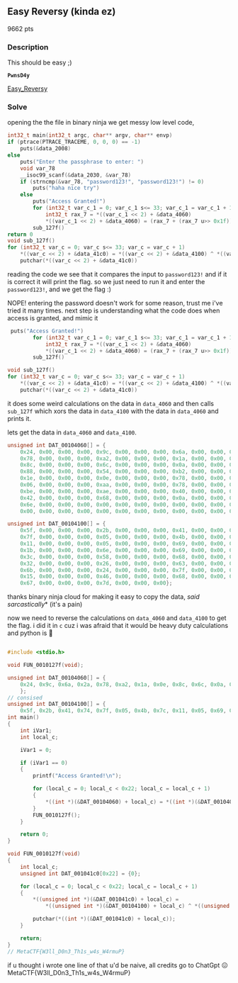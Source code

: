## Easy Reversy (kinda ez)

9662 pts

### Description

This should be easy ;)

**`PwnsD4y`**

[Easy_Reversy](./Easy_Reversy)

### Solve

opening the the file in binary ninja we get messy low level code,

```c
int32_t main(int32_t argc, char** argv, char** envp)
if (ptrace(PTRACE_TRACEME, 0, 0, 0) == -1)
    puts(&data_2008)
else
    puts("Enter the passphrase to enter: ")
    void var_78
    __isoc99_scanf(&data_2030, &var_78)
    if (strncmp(&var_78, "password123!", "password123!") != 0)
        puts("haha nice try")
    else
        puts("Access Granted!")
        for (int32_t var_c_1 = 0; var_c_1 s<= 33; var_c_1 = var_c_1 + 1)
            int32_t rax_7 = *((var_c_1 << 2) + &data_4060)
            *((var_c_1 << 2) + &data_4060) = (rax_7 + (rax_7 u>> 0x1f)) s>> 1
        sub_127f()
return 0
void sub_127f()
for (int32_t var_c = 0; var_c s<= 33; var_c = var_c + 1)
    *((var_c << 2) + &data_41c0) = *((var_c << 2) + &data_4100) ^ *((var_c << 2) + &data_4060)
    putchar(*((var_c << 2) + &data_41c0))
```

reading the code we see that it compares the input to `password123!` and if it is correct it will print the flag.
so we just need to run it and enter the `password123!`, and we get the flag :)

NOPE! entering the password doesn't work for some reason, trust me i've tried it many times.
next step is understanding what the code does when access is granted, and mimic it

```c
 puts("Access Granted!")
        for (int32_t var_c_1 = 0; var_c_1 s<= 33; var_c_1 = var_c_1 + 1)
            int32_t rax_7 = *((var_c_1 << 2) + &data_4060)
            *((var_c_1 << 2) + &data_4060) = (rax_7 + (rax_7 u>> 0x1f)) s>> 1
        sub_127f()
```

```c
void sub_127f()
for (int32_t var_c = 0; var_c s<= 33; var_c = var_c + 1)
    *((var_c << 2) + &data_41c0) = *((var_c << 2) + &data_4100) ^ *((var_c << 2) + &data_4060)
    putchar(*((var_c << 2) + &data_41c0))
```

it does some weird calculations on the data in `data_4060` and then calls `sub_127f` which xors the data in `data_4100` with the data in `data_4060` and prints it.

lets get the data in `data_4060` and `data_4100`.

```c
unsigned int DAT_00104060[] = {
    0x24, 0x00, 0x00, 0x00, 0x9c, 0x00, 0x00, 0x00, 0x6a, 0x00, 0x00, 0x00, 0x2a, 0x00, 0x00, 0x00,
    0x78, 0x00, 0x00, 0x00, 0xa2, 0x00, 0x00, 0x00, 0x1a, 0x00, 0x00, 0x00, 0x0e, 0x00, 0x00, 0x00,
    0x8c, 0x00, 0x00, 0x00, 0x6c, 0x00, 0x00, 0x00, 0x0a, 0x00, 0x00, 0x00, 0x0a, 0x00, 0x00, 0x00,
    0x88, 0x00, 0x00, 0x00, 0x54, 0x00, 0x00, 0x00, 0xb2, 0x00, 0x00, 0x00, 0x2e, 0x00, 0x00, 0x00,
    0x1e, 0x00, 0x00, 0x00, 0x0e, 0x00, 0x00, 0x00, 0x78, 0x00, 0x00, 0x00, 0x58, 0x00, 0x00, 0x00,
    0x06, 0x00, 0x00, 0x00, 0xaa, 0x00, 0x00, 0x00, 0x78, 0x00, 0x00, 0x00, 0x96, 0x00, 0x00, 0x00,
    0xbe, 0x00, 0x00, 0x00, 0xae, 0x00, 0x00, 0x00, 0x40, 0x00, 0x00, 0x00, 0xc8, 0x00, 0x00, 0x00,
    0x42, 0x00, 0x00, 0x00, 0x68, 0x00, 0x00, 0x00, 0x0a, 0x00, 0x00, 0x00, 0x08, 0x00, 0x00, 0x00,
    0x6e, 0x00, 0x00, 0x00, 0x00, 0x00, 0x00, 0x00, 0x00, 0x00, 0x00, 0x00, 0x00, 0x00, 0x00, 0x00,
    0x00, 0x00, 0x00, 0x00, 0x00, 0x00, 0x00, 0x00, 0x00, 0x00, 0x00, 0x00, 0x00, 0x00, 0x00, 0x00};

unsigned int DAT_00104100[] = {
    0x5f, 0x00, 0x00, 0x00, 0x2b, 0x00, 0x00, 0x00, 0x41, 0x00, 0x00, 0x00, 0x74, 0x00, 0x00, 0x00,
    0x7f, 0x00, 0x00, 0x00, 0x05, 0x00, 0x00, 0x00, 0x4b, 0x00, 0x00, 0x00, 0x7c, 0x00, 0x00, 0x00,
    0x11, 0x00, 0x00, 0x00, 0x05, 0x00, 0x00, 0x00, 0x69, 0x00, 0x00, 0x00, 0x69, 0x00, 0x00, 0x00,
    0x1b, 0x00, 0x00, 0x00, 0x6e, 0x00, 0x00, 0x00, 0x69, 0x00, 0x00, 0x00, 0x79, 0x00, 0x00, 0x00,
    0x3c, 0x00, 0x00, 0x00, 0x58, 0x00, 0x00, 0x00, 0x68, 0x00, 0x00, 0x00, 0x44, 0x00, 0x00, 0x00,
    0x32, 0x00, 0x00, 0x00, 0x26, 0x00, 0x00, 0x00, 0x63, 0x00, 0x00, 0x00, 0x3c, 0x00, 0x00, 0x00,
    0x6b, 0x00, 0x00, 0x00, 0x24, 0x00, 0x00, 0x00, 0x7f, 0x00, 0x00, 0x00, 0x33, 0x00, 0x00, 0x00,
    0x15, 0x00, 0x00, 0x00, 0x46, 0x00, 0x00, 0x00, 0x68, 0x00, 0x00, 0x00, 0x71, 0x00, 0x00, 0x00,
    0x67, 0x00, 0x00, 0x00, 0x7d, 0x00, 0x00, 0x00};
```

thanks binary ninja cloud for making it easy to copy the data, *said sarcastically** (it's a pain)

now we need to reverse the calculations on `data_4060` and `data_4100` to get the flag.
i did it in `c` cuz i was afraid that it would be heavy duty calculations and python is 🐢

```c

#include <stdio.h>

void FUN_0010127f(void);

unsigned int DAT_00104060[] = {
    0x24, 0x9c, 0x6a, 0x2a, 0x78, 0xa2, 0x1a, 0x0e, 0x8c, 0x6c, 0x0a, 0x0a, 0x88, 0x54, 0xb2, 0x2e, 0x1e, 0x0e, 0x78, 0x58, 0x06, 0xaa, 0x78, 0x96, 0xbe, 0xae, 0x40, 0xc8, 0x42, 0x68, 0x0a, 0x08, 0x6e, 
    };
// consised
unsigned int DAT_00104100[] = {
    0x5f, 0x2b, 0x41, 0x74, 0x7f, 0x05, 0x4b, 0x7c, 0x11, 0x05, 0x69, 0x69, 0x1b, 0x6e, 0x69, 0x79, 0x3c, 0x58, 0x68, 0x44, 0x32, 0x26, 0x63, 0x3c, 0x6b, 0x24, 0x7f, 0x33, 0x15, 0x46, 0x68, 0x71, 0x67, 0x7d, };
int main()
{
    int iVar1;
    int local_c;

    iVar1 = 0;

    if (iVar1 == 0)
    {
        printf("Access Granted!\n");

        for (local_c = 0; local_c < 0x22; local_c = local_c + 1)
        {
            *((int *)(&DAT_00104060) + local_c) = *((int *)(&DAT_00104060) + local_c) / 2;
        }
        FUN_0010127f();
    }

    return 0;
}

void FUN_0010127f(void)
{
    int local_c;
    unsigned int DAT_001041c0[0x22] = {0};

    for (local_c = 0; local_c < 0x22; local_c = local_c + 1)
    {
        *((unsigned int *)(&DAT_001041c0) + local_c) =
            *((unsigned int *)(&DAT_00104100) + local_c) ^ *((unsigned int *)(&DAT_00104060) + local_c);

        putchar(*((int *)(&DAT_001041c0) + local_c));
    }

    return;
}
// MetaCTF{W3ll_D0n3_Th1s_w4s_W4rmuP}
```

if u thought i wrote one line of that u'd be naive, all credits go to ChatGpt 😖
MetaCTF{W3ll_D0n3_Th1s_w4s_W4rmuP}
